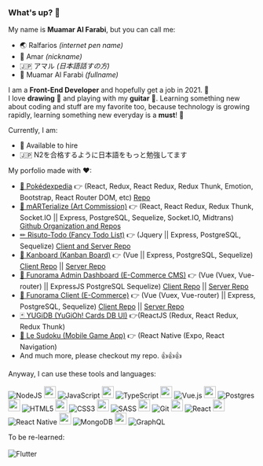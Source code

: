 ### What's up? 👋

My name is <b>Muamar Al Farabi</b>, but you can call me:
  - 🌏 Ralfarios <i>(internet pen name)</i>
  - 🧑 Amar <i>(nickname)</i>
  - 🇯🇵 アマル <i>(日本語話すの方)</i>
  - 📇 Muamar Al Farabi <i>(fullname)</i>
  
I am a <b>Front-End Developer</b> and hopefully get a job in 2021. 💪<br> 
I love <b>drawing</b> 🎨 and playing with my <b>guitar</b> 🎸. Learning something new about coding and stuff are my favorite too, because technology is growing rapidly, learning something new everyday is a <b>must</b>! 💪

Currently, I am:
  - 💼 Available to hire
  - 🇯🇵 N2を合格するように日本語をもっと勉強してます
  
My porfolio made with ♥: <br>
- [🎱 Pokédexpedia](https://thepokedexpedia.web.app) 👉 (React, Redux, React Redux, Redux Thunk, Emotion, Bootstrap, React Router DOM, etc) [Repo](https://github.com/Ralfarios/pokedexpedia)
- [🎨 mARTerialize (Art Commission)](https://marterialize.web.app) 👉 (React, React Redux, Redux Thunk, Socket.IO || Express, PostgreSQL, Sequelize, Socket.IO, Midtrans) [Github Organization and Repos](https://github.com/artmart-team)
- [✏ Risuto-Todo (Fancy Todo List)](https://risuto-todo.web.app) 👉 (Jquery || Express, PostgreSQL, Sequelize) [Client and Server Repo](https://github.com/Ralfarios/fancy-todo)
- [📃 Kanboard (Kanban Board)](https://kanboard-ralfarios.web.app) 👉 (Vue || Express, PostgreSQL, Sequelize) [Client Repo](https://github.com/Ralfarios/kanban-client) || [Server Repo](https://github.com/Ralfarios/kanban-server)
- [👤 Funorama Admin Dashboard (E-Commerce CMS)](https://funorama-ralfarios.web.app) 👉 (Vue (Vuex, Vue-router) || ExpressJS PostgreSQL Sequelize) [Client Repo](https://github.com/Ralfarios/ecommerce-client-CMS) || [Server Repo](https://github.com/Ralfarios/ecommerce-server)
- [🛒 Funorama Client (E-Commerce)](https://lefunorama.web.app/) 👉 (Vue (Vuex, Vue-router) || Express, PostgreSQL, Sequelize) [Client Repo](https://github.com/Ralfarios/ecommerce-client-customer) || [Server Repo](https://github.com/Ralfarios/ecommerce-server)
- [🃏 YUGiDB (YuGiOh! Cards DB UI)](https://yugi-db.web.app/) 👉(ReactJS (Redux, React Redux, Redux Thunk)
- [📱 Le Sudoku (Mobile Game App)](https://expo.io/@ralfarios/projects/la-sudoku) 👉 (React Native (Expo, React Navigation)
- And much more, please checkout my repo. 👍👍👍

Anyway, I can use these tools and languages:<br><br>
<img alt="NodeJS" src="https://img.shields.io/badge/node.js%20-%2343853D.svg?&style=for-the-badge&logo=node.js&logoColor=white"/>
<img src="https://upload.wikimedia.org/wikipedia/commons/4/48/BLANK_ICON.png" height="24px">
<img alt="JavaScript" src="https://img.shields.io/badge/javascript%20-%23323330.svg?&style=for-the-badge&logo=javascript&logoColor=%23F7DF1E"/>
<img src="https://upload.wikimedia.org/wikipedia/commons/4/48/BLANK_ICON.png" height="24px">
<img alt="TypeScript" src="https://img.shields.io/badge/typescript%20-%23007ACC.svg?&style=for-the-badge&logo=typescript&logoColor=white"/>
<img src="https://upload.wikimedia.org/wikipedia/commons/4/48/BLANK_ICON.png" height="24px">
<img alt="Vue.js" src="https://img.shields.io/badge/vuejs%20-%2335495e.svg?&style=for-the-badge&logo=vue.js&logoColor=%234FC08D"/>
<img src="https://upload.wikimedia.org/wikipedia/commons/4/48/BLANK_ICON.png" height="24px">
<img alt="Postgres" src ="https://img.shields.io/badge/postgres-%23316192.svg?&style=for-the-badge&logo=postgresql&logoColor=white"/>
<img src="https://upload.wikimedia.org/wikipedia/commons/4/48/BLANK_ICON.png" height="24px">
<img alt="HTML5" src="https://img.shields.io/badge/html5%20-%23E34F26.svg?&style=for-the-badge&logo=html5&logoColor=white"/>
<img src="https://upload.wikimedia.org/wikipedia/commons/4/48/BLANK_ICON.png" height="24px">
<img alt="CSS3" src="https://img.shields.io/badge/css3%20-%231572B6.svg?&style=for-the-badge&logo=css3&logoColor=white"/>
<img src="https://upload.wikimedia.org/wikipedia/commons/4/48/BLANK_ICON.png" height="24px">
<img alt="SASS" src="https://img.shields.io/badge/SASS%20-hotpink.svg?&style=for-the-badge&logo=SASS&logoColor=white"/>
<img src="https://upload.wikimedia.org/wikipedia/commons/4/48/BLANK_ICON.png" height="24px">
<img alt="Git" src="https://img.shields.io/badge/git%20-%23F05033.svg?&style=for-the-badge&logo=git&logoColor=white"/>
<img src="https://upload.wikimedia.org/wikipedia/commons/4/48/BLANK_ICON.png" height="24px">
<img alt="React" src="https://img.shields.io/badge/react%20-%2320232a.svg?&style=for-the-badge&logo=react&logoColor=%2361DAFB"/>
<img src="https://upload.wikimedia.org/wikipedia/commons/4/48/BLANK_ICON.png" height="24px">
<img alt="React Native" src="https://img.shields.io/badge/react_native%20-%2320232a.svg?&style=for-the-badge&logo=react&logoColor=%2361DAFB"/>
<img src="https://upload.wikimedia.org/wikipedia/commons/4/48/BLANK_ICON.png" height="24px">
<img alt="MongoDB" src ="https://img.shields.io/badge/MongoDB-%234ea94b.svg?&style=for-the-badge&logo=mongodb&logoColor=white"/>
<img src="https://upload.wikimedia.org/wikipedia/commons/4/48/BLANK_ICON.png" height="24px">
<img alt="GraphQL" src="https://img.shields.io/badge/-GraphQL-E10098?style=for-the-badge&logo=graphql"/>

To be re-learned:<br><br>
<img alt="Flutter" src="https://img.shields.io/badge/Flutter%20-%2302569B.svg?&style=for-the-badge&logo=Flutter&logoColor=white" />

<!--
**Ralfarios/Ralfarios** is a ✨ _special_ ✨ repository because its `README.md` (this file) appears on your GitHub profile.

Here are some ideas to get you started:

- 🔭 I’m currently working on ...
- 🌱 I’m currently learning ...
- 👯 I’m looking to collaborate on ...
- 🤔 I’m looking for help with ...
- 💬 Ask me about ...
- 📫 How to reach me: ...
- 😄 Pronouns: ...
- ⚡ Fun fact: ...
-->
